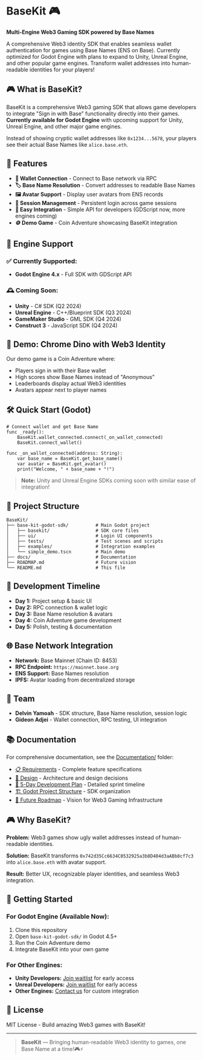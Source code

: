 # BaseKit 🎮

**Multi-Engine Web3 Gaming SDK powered by Base Names**

A comprehensive Web3 identity SDK that enables seamless wallet authentication for games using Base Names (ENS on Base). Currently optimized for Godot Engine with plans to expand to Unity, Unreal Engine, and other popular game engines. Transform wallet addresses into human-readable identities for your players!

## 🎮 What is BaseKit?

BaseKit is a comprehensive Web3 gaming SDK that allows game developers to integrate "Sign in with Base" functionality directly into their games. **Currently available for Godot Engine** with upcoming support for Unity, Unreal Engine, and other major game engines.

Instead of showing cryptic wallet addresses like `0x1234...5678`, your players see their actual Base Names like `alice.base.eth`.

## 🚀 Features

- **🔗 Wallet Connection** - Connect to Base network via RPC
- **🏷️ Base Name Resolution** - Convert addresses to readable Base Names
- **🖼️ Avatar Support** - Display user avatars from ENS records
- **💾 Session Management** - Persistent login across game sessions
- **🎯 Easy Integration** - Simple API for developers (GDScript now, more engines coming)
- **🪙 Demo Game** - Coin Adventure showcasing BaseKit integration

## 🎲 Engine Support

### ✅ **Currently Supported:**
- **Godot Engine 4.x** - Full SDK with GDScript API

### 🕰️ **Coming Soon:**
- **Unity** - C# SDK (Q2 2024)
- **Unreal Engine** - C++/Blueprint SDK (Q3 2024)
- **GameMaker Studio** - GML SDK (Q4 2024)
- **Construct 3** - JavaScript SDK (Q4 2024)

## 🎯 Demo: Chrome Dino with Web3 Identity

Our demo game is a Coin Adventure where:

- Players sign in with their Base wallet
- High scores show Base Names instead of "Anonymous"
- Leaderboards display actual Web3 identities
- Avatars appear next to player names

## 🛠️ Quick Start (Godot)

```gdscript
# Connect wallet and get Base Name
func _ready():
    BaseKit.wallet_connected.connect(_on_wallet_connected)
    BaseKit.connect_wallet()

func _on_wallet_connected(address: String):
    var base_name = BaseKit.get_base_name()
    var avatar = BaseKit.get_avatar()
    print("Welcome, " + base_name + "!")
```

> **Note:** Unity and Unreal Engine SDKs coming soon with similar ease of integration!

## 📁 Project Structure

```
BaseKit/
├── base-kit-godot-sdk/          # Main Godot project
│   ├── basekit/                 # SDK core files
│   ├── ui/                      # Login UI components
│   ├── tests/                   # Test scenes and scripts
│   ├── examples/                # Integration examples
│   └── simple_demo.tscn         # Main demo
├── docs/                        # Documentation
├── ROADMAP.md                   # Future vision
└── README.md                    # This file
```

## 🎯 Development Timeline

- **Day 1:** Project setup & basic UI
- **Day 2:** RPC connection & wallet logic
- **Day 3:** Base Name resolution & avatars
- **Day 4:** Coin Adventure game development
- **Day 5:** Polish, testing & documentation

## 🌐 Base Network Integration

- **Network:** Base Mainnet (Chain ID: 8453)
- **RPC Endpoint:** `https://mainnet.base.org`
- **ENS Support:** Base Names resolution
- **IPFS:** Avatar loading from decentralized storage

## 👥 Team

- **Delvin Yamoah** - SDK structure, Base Name resolution, session logic
- **Gideon Adjei** - Wallet connection, RPC testing, UI integration

## 📚 Documentation

For comprehensive documentation, see the [Documentation/](Documentation/) folder:

- [📋 Requirements](Documentation/Basekit%20-%20Requirements.md) - Complete feature specifications
- [🎨 Design](Documentation/Basekit%20-%20Design.md) - Architecture and design decisions
- [📅 5-Day Development Plan](Documentation/BaseKit%20—%205-Day%20Development%20Plan.md) - Detailed sprint timeline
- [🏗️ Godot Project Structure](Documentation/BaseKit%20—%20Godot%20Project%20Structure.md) - SDK organization
- [🚀 Future Roadmap](Documentation/ROADMAP.md) - Vision for Web3 Gaming Infrastructure

## 🎮 Why BaseKit?

**Problem:** Web3 games show ugly wallet addresses instead of human-readable identities.

**Solution:** BaseKit transforms `0x742d35Cc6634C0532925a3b8D404d3aABb8cf7c3` into `alice.base.eth` with avatar support.

**Result:** Better UX, recognizable player identities, and seamless Web3 integration.

## 🚀 Getting Started

### For Godot Engine (Available Now):
1. Clone this repository
2. Open `base-kit-godot-sdk/` in Godot 4.5+
3. Run the Coin Adventure demo
4. Integrate BaseKit into your own game

### For Other Engines:
- **Unity Developers:** [Join waitlist](mailto:unity@basekit.dev) for early access
- **Unreal Developers:** [Join waitlist](mailto:unreal@basekit.dev) for early access
- **Other Engines:** [Contact us](mailto:hello@basekit.dev) for custom integration

## 📄 License

MIT License - Build amazing Web3 games with BaseKit!

---

> **BaseKit** — Bringing human-readable Web3 identity to games, one Base Name at a time!🎮⚡
